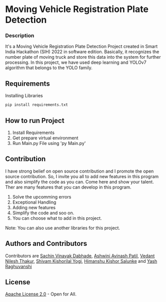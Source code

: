 # Moving Vehicle Registration Plate Detection 

### Description
It's a Moving Vehicle Registration Plate Detection Project created in Smart India Hackathon (SIH) 2022 in software edition. Basically, it recognizes the number plate of moving truck and store this data into the system for further processing. In this project, we have used deep learning and YOLOv7 algorithm that belongs to the YOLO family. 

## Requirements
Installing Libraries
```bash
pip install requirements.txt
```

## How to run Project
1. Install Requirements
2. Get prepare virtual environment
3. Run Main.py File using 'py Main.py'

## Contribution
I have strong belief on open source contribution and I promote the open source contribution. So, I invite you all to add new features in this program and also simplify the code as you can. Come here and show your talent. Ther are many features that you can develop in this program.

1. Solve the upcomming errors
2. Exceptional Handling
3. Adding new features
4. Simplify the code and soo on.
5. You can choose what to add in this project. 

Note: You can also use another libraries for this project.

## Authors and Contributors
Contributors are [Sachin Vinayak Dabhade](https://github.com/SachinDabhade), [Ashwini Avinash Patil](https://github.com/Ashwini-05), [Vedant Nilesh Thakur](https://github.com/Vedant2022), [Shivam Kishorilal Yogi](https://github.com/Shivam-Yogi), [Himanshu Kishor Salunke]() and [Yash Raghuvanshi]()

## License
[Apache License 2.0](https://choosealicense.com/licenses/apache-2.0/) - Open for All.
